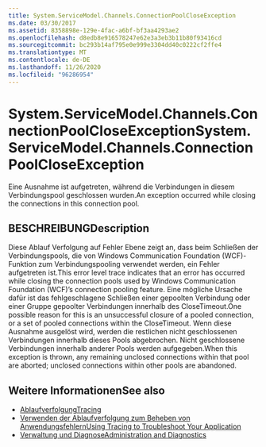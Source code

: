 ```yaml
---
title: System.ServiceModel.Channels.ConnectionPoolCloseException
ms.date: 03/30/2017
ms.assetid: 8358898e-129e-4fac-a6bf-bf3aa4293ae2
ms.openlocfilehash: d8edb8e916578247e62e3a3eb3b11b80f93416cd
ms.sourcegitcommit: bc293b14af795e0e999e3304dd40c0222cf2ffe4
ms.translationtype: MT
ms.contentlocale: de-DE
ms.lasthandoff: 11/26/2020
ms.locfileid: "96286954"
---
```

# <a name="systemservicemodelchannelsconnectionpoolcloseexception"></a><span data-ttu-id="3be56-102">System.ServiceModel.Channels.ConnectionPoolCloseException</span><span class="sxs-lookup"><span data-stu-id="3be56-102">System.ServiceModel.Channels.ConnectionPoolCloseException</span></span>

<span data-ttu-id="3be56-103">Eine Ausnahme ist aufgetreten, während die Verbindungen in diesem Verbindungspool geschlossen wurden.</span><span class="sxs-lookup"><span data-stu-id="3be56-103">An exception occurred while closing the connections in this connection pool.</span></span>  
  
## <a name="description"></a><span data-ttu-id="3be56-104">BESCHREIBUNG</span><span class="sxs-lookup"><span data-stu-id="3be56-104">Description</span></span>  

 <span data-ttu-id="3be56-105">Diese Ablauf Verfolgung auf Fehler Ebene zeigt an, dass beim Schließen der Verbindungspools, die von Windows Communication Foundation (WCF)-Funktion zum Verbindungspooling verwendet werden, ein Fehler aufgetreten ist.</span><span class="sxs-lookup"><span data-stu-id="3be56-105">This error level trace indicates that an error has occurred while closing the connection pools used by Windows Communication Foundation (WCF)’s connection pooling feature.</span></span> <span data-ttu-id="3be56-106">Eine mögliche Ursache dafür ist das fehlgeschlagene Schließen einer gepoolten Verbindung oder einer Gruppe gepoolter Verbindungen innerhalb des CloseTimeout.</span><span class="sxs-lookup"><span data-stu-id="3be56-106">One possible reason for this is an unsuccessful closure of a pooled connection, or a set of pooled connections within the CloseTimeout.</span></span> <span data-ttu-id="3be56-107">Wenn diese Ausnahme ausgelöst wird, werden die restlichen nicht geschlossenen Verbindungen innerhalb dieses Pools abgebrochen. Nicht geschlossene Verbindungen innerhalb anderer Pools werden aufgegeben.</span><span class="sxs-lookup"><span data-stu-id="3be56-107">When this exception is thrown, any remaining unclosed connections within that pool are aborted; unclosed connections within other pools are abandoned.</span></span>  
  
## <a name="see-also"></a><span data-ttu-id="3be56-108">Weitere Informationen</span><span class="sxs-lookup"><span data-stu-id="3be56-108">See also</span></span>

- [<span data-ttu-id="3be56-109">Ablaufverfolgung</span><span class="sxs-lookup"><span data-stu-id="3be56-109">Tracing</span></span>](index.md)
- [<span data-ttu-id="3be56-110">Verwenden der Ablaufverfolgung zum Beheben von Anwendungsfehlern</span><span class="sxs-lookup"><span data-stu-id="3be56-110">Using Tracing to Troubleshoot Your Application</span></span>](using-tracing-to-troubleshoot-your-application.md)
- [<span data-ttu-id="3be56-111">Verwaltung und Diagnose</span><span class="sxs-lookup"><span data-stu-id="3be56-111">Administration and Diagnostics</span></span>](../index.md)
